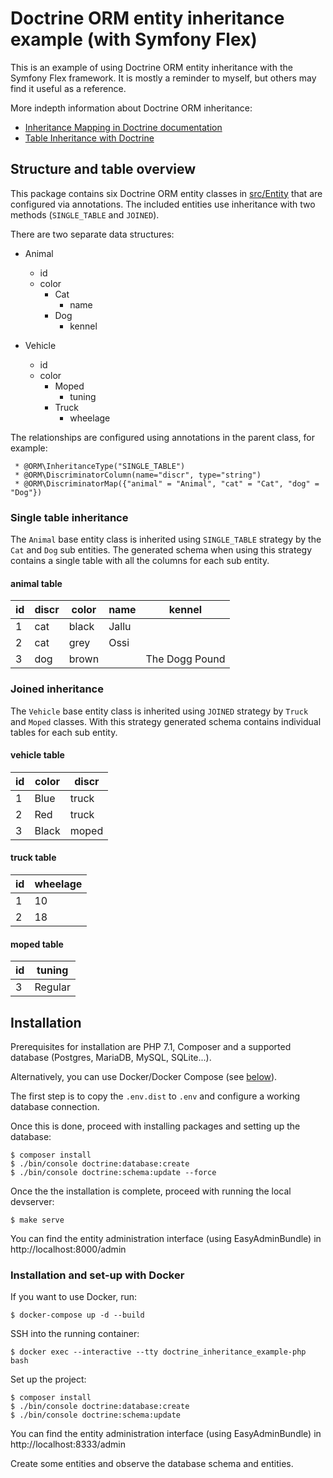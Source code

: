 # Doctrine ORM entity inheritance example (with Symfony Flex)

This is an example of using Doctrine ORM entity inheritance with the Symfony Flex framework.
It is mostly a reminder to myself, but others may find it useful as a reference.

More indepth information about Doctrine ORM inheritance:

 - <a href="http://docs.doctrine-project.org/projects/doctrine-orm/en/latest/reference/inheritance-mapping.html">Inheritance Mapping in Doctrine documentation</a>
 - <a href="https://blog.liip.ch/archive/2012/03/27/table-inheritance-with-doctrine.html">Table Inheritance with Doctrine</a>

## Structure and table overview

This package contains six Doctrine ORM entity classes in [src/Entity](https://github.com/janit/doctrine-inheritance-example/tree/master/src/Entity) that are configured via 
annotations. The included entities use inheritance with two methods (`SINGLE_TABLE` and `JOINED`).

There are two separate data structures:

 - Animal
   - id
   - color
     - Cat
       - name
     - Dog
        - kennel


 - Vehicle
   - id
   - color
     - Moped
       - tuning
     - Truck
       - wheelage

The relationships are configured using annotations in the parent class, for example:

```
 * @ORM\InheritanceType("SINGLE_TABLE")
 * @ORM\DiscriminatorColumn(name="discr", type="string")
 * @ORM\DiscriminatorMap({"animal" = "Animal", "cat" = "Cat", "dog" = "Dog"})
```

### Single table inheritance

The `Animal` base entity class is inherited using `SINGLE_TABLE` strategy by the `Cat` and `Dog`
sub entities. The generated schema when using this strategy contains a single table with all
the columns for each sub entity.

#### animal table 

| id | discr | color | name  | kennel         |
|----|-------|-------|-------|----------------|
| 1  | cat   | black | Jallu |                |
| 2  | cat   | grey  | Ossi  |                |
| 3  | dog   | brown |       | The Dogg Pound |
  

### Joined inheritance

The `Vehicle` base entity class is inherited using `JOINED` strategy by `Truck` and `Moped`
classes. With this strategy generated schema contains individual tables for each sub entity.

#### vehicle table

| id | color | discr |
|----|-------|-------|
| 1  | Blue  | truck |
| 2  | Red   | truck |
| 3  | Black | moped |

#### truck table

| id | wheelage |
|----|----------|
| 1  | 10       |
| 2  | 18       |

#### moped table

| id | tuning  |
|----|---------|
| 3  | Regular |

## Installation

Prerequisites for installation are PHP 7.1, Composer and a supported database (Postgres, MariaDB, MySQL, SQLite...).

Alternatively, you can use Docker/Docker Compose (see [below](#installation-and-set-up-with-docker)).

The first step is to copy the `.env.dist` to `.env` and configure a working database connection.

Once this is done, proceed with installing packages and setting up the database:

```
$ composer install
$ ./bin/console doctrine:database:create
$ ./bin/console doctrine:schema:update --force
```

Once the the installation is complete, proceed with running the local devserver:

```
$ make serve
```

You can find the entity administration interface (using EasyAdminBundle) in http://localhost:8000/admin

### Installation and set-up with Docker
If you want to use Docker, run:
```
$ docker-compose up -d --build
```

SSH into the running container:
```
$ docker exec --interactive --tty doctrine_inheritance_example-php bash
```

Set up the project:

```
$ composer install
$ ./bin/console doctrine:database:create
$ ./bin/console doctrine:schema:update
```

You can find the entity administration interface (using EasyAdminBundle) in http://localhost:8333/admin

Create some entities and observe the database schema and entities.
